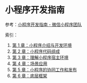 # 小程序开发指南

参考：[小程序开发指南 - 微信小程序团队](https://developers.weixin.qq.com/ebook?action=get_post_info&docid=0008aeea9a8978ab0086a685851c0a)

索引：

1. [第 1 章：小程序介绍与开发环境](./official/1.intro.md)
2. [第 2 章：小程序代码组成](./official/2.code.md)
3. [第 3 章：理解小程序宿主环境](./official/3.env.md)
4. [第 4 章：场景应用](./official/4.dev.md)
5. [第 5 章：小程序的协同工作和发布](./official/5.publish.md)
6. [第 6 章：底层框架](./official/6.frame.md)
